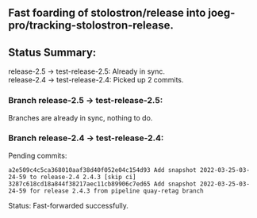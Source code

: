## Fast foarding of stolostron/release into joeg-pro/tracking-stolostron-release.

## Status Summary:

release-2.5 -> test-release-2.5: Already in sync.  
release-2.4 -> test-release-2.4: Picked up 2 commits.  

### Branch release-2.5 -> test-release-2.5:

Branches are already in sync, nothing to do.

### Branch release-2.4 -> test-release-2.4:

Pending commits:

```
a2e509c4c5ca368010aaf38d40f052e04c154d93 Add snapshot 2022-03-25-03-24-59 to release-2.4 2.4.3 [skip ci]
3287c618cd18a844f38217aec11cb89906c7ed65 Add snapshot 2022-03-25-03-24-59 for release 2.4.3 from pipeline quay-retag branch
```

Status: Fast-forwarded successfully.
